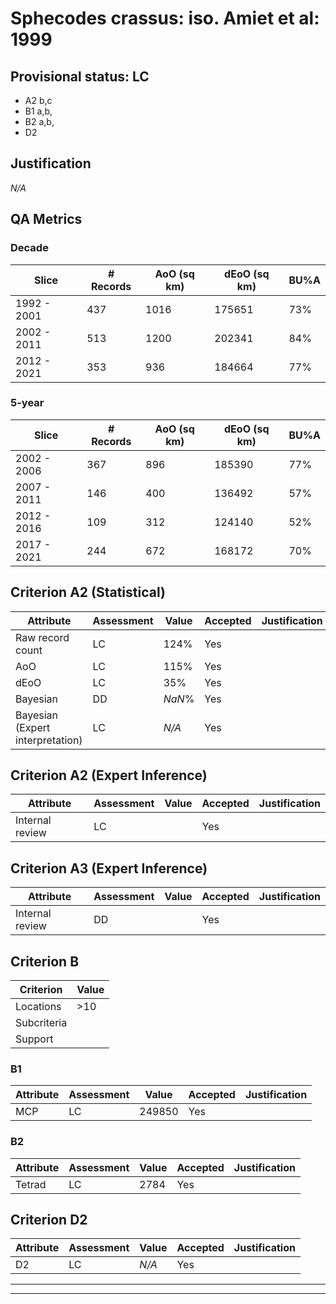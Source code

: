 # Sphecodes crassus: iso. Amiet et al: 1999
## Provisional status: LC
- A2 b,c
- B1 a,b, 
- B2 a,b, 
- D2

## Justification
*N/A*
## QA Metrics
### Decade
| Slice | # Records | AoO (sq km) | dEoO (sq km) |BU%A |
|---|---|---|---|---|
|1992 - 2001|437|1016|175651|73%|
|2002 - 2011|513|1200|202341|84%|
|2012 - 2021|353|936|184664|77%|
### 5-year
| Slice | # Records | AoO (sq km) | dEoO (sq km) |BU%A |
|---|---|---|---|---|
|2002 - 2006|367|896|185390|77%|
|2007 - 2011|146|400|136492|57%|
|2012 - 2016|109|312|124140|52%|
|2017 - 2021|244|672|168172|70%|
## Criterion A2 (Statistical)
|Attribute|Assessment|Value|Accepted|Justification
|---|---|---|---|---|
|Raw record count|LC|124%|Yes||
|AoO|LC|115%|Yes||
|dEoO|LC|35%|Yes||
|Bayesian|DD|*NaN*%|Yes||
|Bayesian (Expert interpretation)|LC|*N/A*|Yes||
## Criterion A2 (Expert Inference)
|Attribute|Assessment|Value|Accepted|Justification
|---|---|---|---|---|
|Internal review|LC||Yes||
## Criterion A3 (Expert Inference)
|Attribute|Assessment|Value|Accepted|Justification
|---|---|---|---|---|
|Internal review|DD||Yes||
## Criterion B
|Criterion| Value|
|---|---|
|Locations|>10|
|Subcriteria||
|Support||
### B1
|Attribute|Assessment|Value|Accepted|Justification
|---|---|---|---|---|
|MCP|LC|249850|Yes||
### B2
|Attribute|Assessment|Value|Accepted|Justification
|---|---|---|---|---|
|Tetrad|LC|2784|Yes||
## Criterion D2
|Attribute|Assessment|Value|Accepted|Justification
|---|---|---|---|---|
|D2|LC|*N/A*|Yes||
---
 ---
 <br><br>
 
